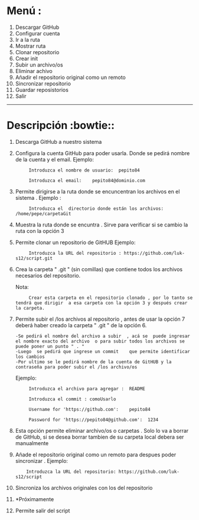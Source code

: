 # Menú :
								
  1) Descargar GitHub			
  2) Configurar cuenta		
  3) Ir a la ruta        
  4) Mostrar ruta	
  5) Clonar  repositorio			
  6) Crear init				
  7) Subir un archivo/os
  8) Eliminar achivo
  9) Añadir el repositorio original como un remoto
 10) Sincronizar repositorio
 11) Guardar reposistorios
 12) Salir					
								
------------------------------------------------------------------


# Descripción :bowtie::

1) Descarga GitHub a nuestro sistema

2) Configura la cuenta GitHub para poder usarla. Donde se pedirá nombre de la cuenta y el email.
	Ejemplo:
			
			Introduzca el nombre de usuario:  pepito84
			
			Introduzca el email:	pepito84@dominio.com
			
				
3) Permite dirigirse a la ruta donde se encuncentran los archivos en el sistema .
	Ejemplo :
			
			Introduzca el  directorio donde están los archivos:	/home/pepe/carpetaGit
				
4) Muestra la ruta donde se encuntra . Sirve para verificar si se cambio la ruta con la opción 3

5) Permite clonar un repositorio de GitHUB
	Ejemplo:
			
			Introduzca la URL del repositorio : https://github.com/luk-s12/script.git
			
6) Crea la carpeta  " .git " (sin comillas) que contiene todos los archivos necesarios del repositorio. 
	
	Nota:
			
			Crear esta carpeta en el repositorio clonado , por lo tanto se tendrá que dirigir  a esa carpeta con la opción 3 y después crear la carpeta.

7) Permite subir el /los archivos al repositorio , antes de usar la opción 7 deberá haber creado la carpeta  " .git " de la opción 6.
	 
	   -Se pedirá el nombre del archivo a subir  , acá se  puede ingresar el nombre exacto del archivo  o para subir todos los archivos se puede poner un punto " . "
	   -Luego  se pedirá que ingrese un commit    que permite identificar los cambios
	   -Por ultimo se le pedirá nombre de la cuenta de GitHUB y la contraseña para poder subir el /los archivo/os 
	
	Ejemplo:
			
			Introduzca el archivo para agregar :  README
		
			Introduzca el commit : comoUsarlo    
	
			Username for 'https://github.com':    pepito84
	
			Password for 'https://pepito84@github.com':  1234	

8)	Esta opción permite eliminar archivo/os o carpetas . Solo lo va a borrar de GitHub, si se desea borrar tambien de su carpeta local debera ser manualmente

9)  Añade el repositorio original como un remoto  para despues poder sincronizar . 
	Ejemplo:
			
			Introduzca la URL del repositorio: https://github.com/luk-s12/script
			
10) Sincroniza los archivos originales con los del repositorio

11) *Próximamente

12) Permite salir del script


